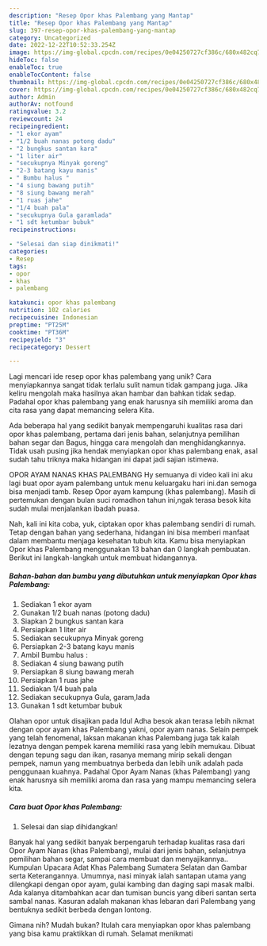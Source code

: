 ```yaml
---
description: "Resep Opor khas Palembang yang Mantap"
title: "Resep Opor khas Palembang yang Mantap"
slug: 397-resep-opor-khas-palembang-yang-mantap
category: Uncategorized
date: 2022-12-22T10:52:33.254Z
image: https://img-global.cpcdn.com/recipes/0e04250727cf386c/680x482cq70/opor-khas-palembang-foto-resep-utama.jpg
hideToc: false
enableToc: true
enableTocContent: false
thumbnail: https://img-global.cpcdn.com/recipes/0e04250727cf386c/680x482cq70/opor-khas-palembang-foto-resep-utama.jpg
cover: https://img-global.cpcdn.com/recipes/0e04250727cf386c/680x482cq70/opor-khas-palembang-foto-resep-utama.jpg
author: Admin
authorAv: notfound
ratingvalue: 3.2
reviewcount: 24
recipeingredient:
- "1 ekor ayam"
- "1/2 buah nanas potong dadu"
- "2 bungkus santan kara"
- "1 liter air"
- "secukupnya Minyak goreng"
- "2-3 batang kayu manis"
- " Bumbu halus "
- "4 siung bawang putih"
- "8 siung bawang merah"
- "1 ruas jahe"
- "1/4 buah pala"
- "secukupnya Gula garamlada"
- "1 sdt ketumbar bubuk"
recipeinstructions:

- "Selesai dan siap dinikmati!"
categories:
- Resep
tags:
- opor
- khas
- palembang

katakunci: opor khas palembang 
nutrition: 102 calories
recipecuisine: Indonesian
preptime: "PT25M"
cooktime: "PT36M"
recipeyield: "3"
recipecategory: Dessert

---
```





Lagi mencari ide resep opor khas palembang yang unik? Cara menyiapkannya sangat tidak terlalu sulit namun tidak gampang juga. Jika keliru mengolah maka hasilnya akan hambar dan bahkan tidak sedap. Padahal opor khas palembang yang enak harusnya sih memiliki aroma dan cita rasa yang dapat memancing selera Kita.





Ada beberapa hal yang sedikit banyak mempengaruhi kualitas rasa dari opor khas palembang, pertama dari jenis bahan, selanjutnya pemilihan bahan segar dan Bagus, hingga cara mengolah dan menghidangkannya. Tidak usah pusing jika hendak menyiapkan opor khas palembang enak,      asal sudah tahu triknya maka hidangan ini dapat jadi sajian istimewa.














OPOR AYAM NANAS KHAS PALEMBANG Hy semuanya di video kali ini aku lagi buat opor ayam palembang untuk menu keluargaku hari ini.dan semoga bisa menjadi tamb. Resep Opor ayam kampung (khas palembang). Masih di pertemukan dengan bulan suci romadhon tahun ini,ngak terasa besok kita sudah mulai menjalankan ibadah puasa.






Nah, kali ini kita coba, yuk, ciptakan opor khas palembang sendiri di rumah. Tetap dengan bahan yang sederhana, hidangan ini bisa memberi manfaat dalam membantu menjaga kesehatan tubuh kita. Kamu bisa menyiapkan Opor khas Palembang menggunakan 13 bahan dan 0 langkah pembuatan. Berikut ini langkah-langkah untuk membuat hidangannya.

<!--inarticleads1-->

##### Bahan-bahan dan bumbu yang dibutuhkan untuk menyiapkan Opor khas Palembang:

1. Sediakan 1 ekor ayam
1. Gunakan 1/2 buah nanas (potong dadu)
1. Siapkan 2 bungkus santan kara
1. Persiapkan 1 liter air
1. Sediakan secukupnya Minyak goreng
1. Persiapkan 2-3 batang kayu manis
1. Ambil  Bumbu halus :
1. Sediakan 4 siung bawang putih
1. Persiapkan 8 siung bawang merah
1. Persiapkan 1 ruas jahe
1. Sediakan 1/4 buah pala
1. Sediakan secukupnya Gula, garam,lada
1. Gunakan 1 sdt ketumbar bubuk


Olahan opor untuk disajikan pada Idul Adha besok akan terasa lebih nikmat dengan opor ayam khas Palembang yakni, opor ayam nanas. Selain pempek yang telah fenomenal, laksan makanan khas Palembang juga tak kalah lezatnya dengan pempek karena memiliki rasa yang lebih memukau. Dibuat dengan tepung sagu dan ikan, rasanya memang mirip sekali dengan pempek, namun yang membuatnya berbeda dan lebih unik adalah pada penggunaan kuahnya. Padahal Opor Ayam Nanas (khas Palembang) yang enak harusnya sih memiliki aroma dan rasa yang mampu memancing selera kita. 

<!--inarticleads2-->

##### Cara buat Opor khas Palembang:


1. Selesai dan siap dihidangkan!

Banyak hal yang sedikit banyak berpengaruh terhadap kualitas rasa dari Opor Ayam Nanas (khas Palembang), mulai dari jenis bahan, selanjutnya pemilihan bahan segar, sampai cara membuat dan menyajikannya.. Kumpulan Upacara Adat Khas Palembang Sumatera Selatan dan Gambar serta Keterangannya. Umumnya, nasi minyak ialah santapan utama yang dilengkapi dengan opor ayam, gulai kambing dan daging sapi masak malbi. Ada kalanya ditambahkan acar dan tumisan buncis yang diberi santan serta sambal nanas. Kasuran adalah makanan khas lebaran dari Palembang yang bentuknya sedikit berbeda dengan lontong. 

Gimana nih? Mudah bukan? Itulah cara menyiapkan opor khas palembang yang bisa kamu praktikkan di rumah. Selamat menikmati
